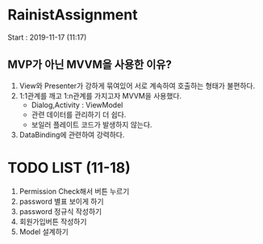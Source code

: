 # RainistAssignment
Start : 2019-11-17 (11:17)



## MVP가 아닌 MVVM을 사용한 이유?

1. View와 Presenter가 강하게 묶여있어 서로 계속하여 호출하는 형태가 불편하다.
2. 1:1관계를 깨고 1:n관계를 가지고자 MVVM을 사용했다.
   - Dialog,Activity : ViewModel
   - 관련 데이터를 관리하기 더 쉽다.
   - 보일러 플레이트 코드가 발생하지 않는다.
3. DataBinding에 관련하여 강력하다.





# TODO LIST (11-18)

1. Permission Check해서 버튼 누르기
2. password 별표 보이게 하기
3. password 정규식 작성하기
4. 회원가입버튼 작성하기
5. Model 설계하기